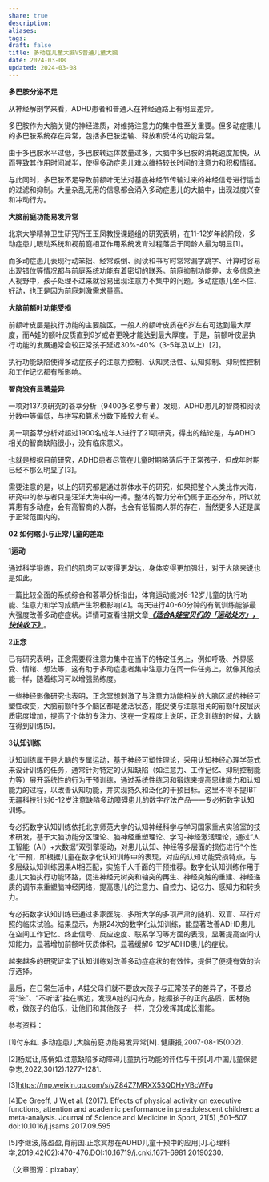 ```yaml
---
share: true
description: 
aliases: 
tags: 
draft: false
title: 多动症儿童大脑VS普通儿童大脑
date: 2024-03-08
updated: 2024-03-08
---
```


**多巴胺分泌不足**

从神经解剖学来看，ADHD患者和普通人在神经通路上有明显差异。  

多巴胺作为大脑关键的神经递质，对维持注意力的集中性至关重要。但多动症患儿的多巴胺系统存在异常，包括多巴胺运输、释放和受体的功能异常。

由于多巴胺水平过低，多巴胺转运体数量过多，大脑中多巴胺的消耗速度加快，从而导致其作用时间减半，使得多动症患儿难以维持较长时间的注意力和积极情绪。

与此同时，多巴胺不足导致前额叶无法对基底神经节传输过来的神经信号进行适当的过滤和抑制。大量杂乱无用的信息都会涌入多动症患儿的大脑中，出现过度兴奋和冲动行为。

**大脑前庭功能易发异常**

北京大学精神卫生研究所王玉凤教授课题组的研究表明，在11-12岁年龄阶段，多动症患儿眼动系统和视前庭相互作用系统发育过程落后于同龄人最为明显[1]。

而多动症患儿表现行动笨拙、经常跌倒、阅读和书写时常常漏字跳字、计算时容易出现错位等情况都与前庭系统功能有着密切的联系。前庭抑制功能差，太多信息进入视野中，孩子处理不过来就容易出现注意力不集中的问题。多动症患儿坐不住、好动，也正是因为前庭刺激需求量高。

**大脑前额叶功能受损**

前额叶皮层是执行功能的主要脑区，一般人的额叶皮质在6岁左右可达到最大厚度，而A娃的额叶皮质直到9岁或者更晚才能达到最大厚度。于是，前额叶皮层执行功能的发展通常会较正常孩子延迟30%-40%（3-5年及以上）[2]。

执行功能缺陷使得多动症孩子的注意力控制、认知灵活性、认知抑制、抑制性控制和工作记忆都有所影响。

**智商没有显著差异**

一项对137项研究的荟萃分析（9400多名参与者）发现，ADHD患儿的智商和阅读分数中等偏低，与拼写和算术分数下降较大有关。

另一项荟萃分析对超过1900名成年人进行了21项研究，得出的结论是，与ADHD相关的智商缺陷很小，没有临床意义。

也就是根据目前研究，ADHD患者尽管在儿童时期略落后于正常孩子，但成年时期已经不那么明显了[3]。

需要注意的是，以上的研究都是通过群体水平的研究，如果把整个人类比作大海，研究中的参与者只是汪洋大海中的一捧。整体的智力分布仍属于正态分布，所以就算患有多动症，会有高智商的人群，也会有低智商人群的存在，当然更多人还是属于正常范围内的。

**02**
**如何缩小与正常儿童的差距**

  

1**运动**

通过科学锻炼，我们的肌肉可以变得更发达，身体变得更加强壮，对于大脑来说也是如此。  

一篇比较全面的系统综合和荟萃分析指出，体育运动能对6-12岁儿童的执行功能、注意力和学习成绩产生积极影响[4]。每天进行40-60分钟的有氧训练能够最大强度改善多动症症状。详情可查看往期文章[_**《适合A娃宝贝们的「运动处方」，快快收下》**_](http://mp.weixin.qq.com/s?__biz=MzkyNDI3NTIzMQ==&mid=2247488395&idx=2&sn=f352ed53eaf9ddfb29b9ad4cdcc9f825&chksm=c1d914fbf6ae9ded3a92bbf70b0b07b677efed24c50209ca5f0d3664052cdeb29e4c449dc4c1&scene=21#wechat_redirect)。

2**正念**

  

已有研究表明，正念需要将注意力集中在当下的特定任务上，例如呼吸、外界感受、情绪、想法等，这有助于多动症患者集中注意力在同一件任务上，就像其他技能一样，随着练习可以增强熟练度。

一些神经影像研究也表明，正念冥想刺激了与注意力功能相关的大脑区域的神经可塑性改变，大脑前额叶多个脑区都是激活状态，能促使与注意相关的前额叶皮层灰质密度增加，提高了个体的专注力。这在一定程度上说明，正念训练的时候，大脑在得到训练[5]。

3**认知训练**

  

认知训练属于是大脑的专属运动，基于神经可塑性理论，采用认知神经心理学范式来设计训练的任务，通常针对特定的认知缺陷（如注意力、工作记忆、抑制控制能力等）展开系统性的行为干预训练，通过系统性练习和锻炼来提高思维能力和认知能力的过程，以改善认知功能，并实现持久和泛化的干预目标。这里不得不提IBT无疆科技针对6-12岁注意缺陷多动障碍患儿的数字疗法产品——专必拓数字认知训练。

专必拓数字认知训练依托北京师范大学的认知神经科学与学习国家重点实验室的技术研发，基于大脑功能分区理论、脑神经重塑理论、学习-神经激活理论，通过“人工智能（AI）+大数据”双引擎驱动，对患儿认知、神经等多层面的损伤进行“个性化”干预，即根据儿童在数字化认知训练中的表现，对应的认知功能受损特点，与多层级认知训练因果AI相匹配，实施千人千面的干预推荐。数字化认知训练作用于患儿大脑执行功能环路，促进神经元树突和轴突的再生、神经突触的重建、神经递质的调节来重塑脑神经网络，提高患儿的注意力、自控力、记忆力、感知力和转换力。

专必拓数字认知训练已通过多家医院、多所大学的多项严肃的随机、双盲、平行对照的临床试验。结果显示，为期24次的数字化认知训练，能显著改善ADHD患儿在空间工作记忆、终止信号、反应速度、联系学习等方面的表现，显著提高空间认知能力，显著增加前额叶灰质体积，显著缓解6-12岁ADHD患儿的症状。

越来越多的研究证实了认知训练对改善多动症症状的有效性，提供了便捷有效的治疗选择。  

最后，在日常生活中，A娃父母们就不要放大孩子与正常孩子的差异了，不要总将“笨”、“不听话”挂在嘴边，发现A娃的闪光点，挖掘孩子的正向品质，因材施教，做孩子的伯乐，让他们和其他孩子一样，充分发挥其成长潜能。

参考资料：

[1]付东红. 多动症患儿大脑前庭功能易发异常[N]. 健康报,2007-08-15(002).

[2]杨斌让,陈俏如.注意缺陷多动障碍儿童执行功能的评估与干预[J].中国儿童保健杂志,2022,30(12):1277-1281.

[3]https://mp.weixin.qq.com/s/yZ84Z7MRXX53QDHyVBcWFg

[4]De Greeff, J W,et al. (2017). Effects of physical activity on executive functions, attention and academic performance in preadolescent children: a meta-analysis. Journal of Science and Medicine in Sport, 21(5) ,501–507. doi:10.1016/j.jsams.2017.09.595

[5]李继波,陈盈盈,肖前国.正念冥想在ADHD儿童干预中的应用[J].心理科学,2019,42(02):470-476.DOI:10.16719/j.cnki.1671-6981.20190230.

（文章图源：pixabay）